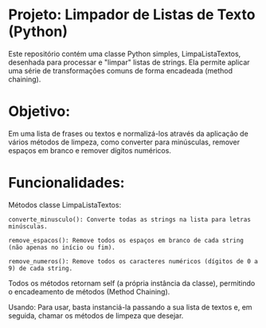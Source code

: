 # Projeto: Limpador de Listas de Texto (Python)
Este repositório contém uma classe Python simples, LimpaListaTextos, desenhada para processar e "limpar" listas de strings. Ela permite aplicar uma série de transformações comuns de forma encadeada (method chaining).

# Objetivo:
Em uma lista de frases ou textos e normalizá-los através da aplicação de vários métodos de limpeza, como converter para minúsculas, remover espaços em branco e remover dígitos numéricos.

# Funcionalidades:
Métodos classe LimpaListaTextos:

    converte_minusculo(): Converte todas as strings na lista para letras minúsculas.

    remove_espacos(): Remove todos os espaços em branco de cada string (não apenas no início ou fim).

    remove_numeros(): Remove todos os caracteres numéricos (dígitos de 0 a 9) de cada string.

Todos os métodos retornam self (a própria instância da classe), permitindo o encadeamento de métodos (Method Chaining).

Usando:
Para usar, basta instanciá-la passando a sua lista de textos e, em seguida, chamar os métodos de limpeza que desejar.
